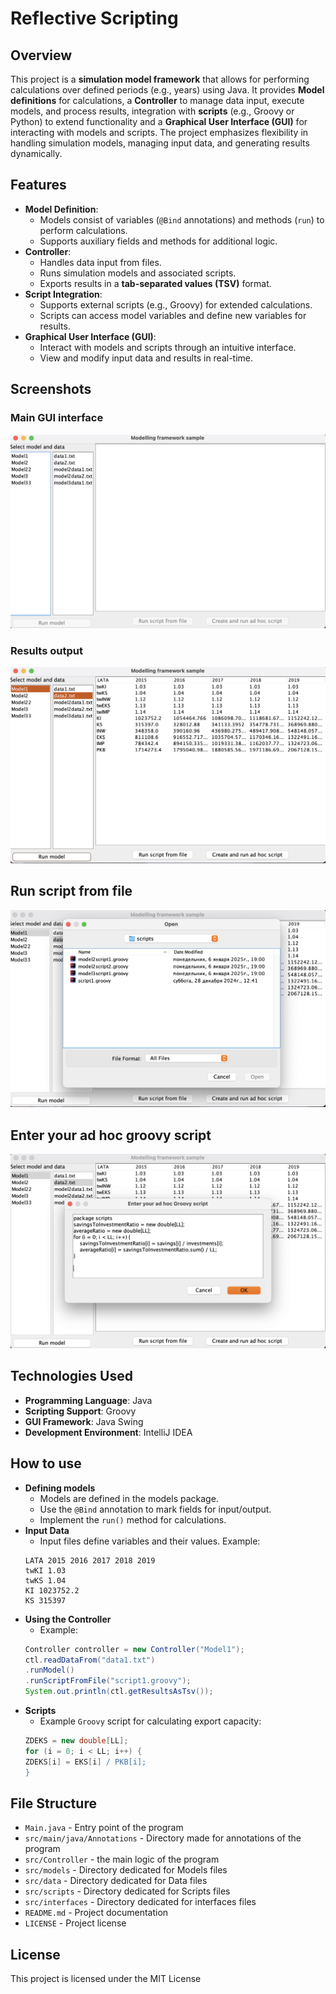 # Reflective Scripting

## Overview
This project is a **simulation model framework** that allows for performing calculations over defined periods (e.g., years) using Java. It provides **Model definitions** for calculations, a **Controller** to manage data input, execute models, and process results, integration with **scripts** (e.g., Groovy or Python) to extend functionality and a **Graphical User Interface (GUI)** for interacting with models and scripts.
The project emphasizes flexibility in handling simulation models, managing input data, and generating results dynamically.

## Features
- **Model Definition**:
    - Models consist of variables (`@Bind` annotations) and methods (`run`) to perform calculations.
    - Supports auxiliary fields and methods for additional logic.
- **Controller**:
    - Handles data input from files.
    - Runs simulation models and associated scripts.
    - Exports results in a **tab-separated values (TSV)** format.
- **Script Integration**:
    - Supports external scripts (e.g., Groovy) for extended calculations.
    - Scripts can access model variables and define new variables for results.
- **Graphical User Interface (GUI)**:
    - Interact with models and scripts through an intuitive interface.
    - View and modify input data and results in real-time.

## Screenshots
### Main GUI interface
![Main GUI interface](src/screensOfUsage/MainGUIInterface.png)

### Results output
![GUI with results output](src/screensOfUsage/ResultOutput.png)
## Run script from file
![Run script from file](src/screensOfUsage/RunScriptFromFile.png)
## Enter your ad hoc groovy script
![Enter your ad hoc groovy script](src/screensOfUsage/EnterYourAdHocGroovyscript.png)


## Technologies Used
- **Programming Language**: Java
- **Scripting Support**: Groovy
- **GUI Framework**: Java Swing
- **Development Environment**: IntelliJ IDEA

## How to use
- **Defining models**
    - Models are defined in the models package.
    - Use the `@Bind` annotation to mark fields for input/output.
    - Implement the `run()` method for calculations.
- **Input Data**
    - Input files define variables and their values. Example:
    ```
    LATA 2015 2016 2017 2018 2019
    twKI 1.03
    twKS 1.04
    KI 1023752.2
    KS 315397
    ```
- **Using the Controller**
    - Example:
    ``` Java
  Controller controller = new Controller("Model1");
    ctl.readDataFrom("data1.txt")
    .runModel()
    .runScriptFromFile("script1.groovy");
    System.out.println(ctl.getResultsAsTsv());
    ```
- **Scripts**
    - Example `Groovy` script for calculating export capacity:
    ``` Groovy
    ZDEKS = new double[LL];
    for (i = 0; i < LL; i++) {
    ZDEKS[i] = EKS[i] / PKB[i];
    }
    ```

## File Structure
- `Main.java` - Entry point of the program
- `src/main/java/Annotations` - Directory made for annotations of the program
- `src/Controller` - the main logic of the program
- `src/models` - Directory dedicated for Models files
- `src/data` - Directory dedicated for Data files
- `src/scripts` - Directory dedicated for Scripts files
- `src/interfaces` - Directory dedicated for interfaces files
- `README.md` - Project documentation
- `LICENSE` - Project license

## License
This project is licensed under the MIT License
